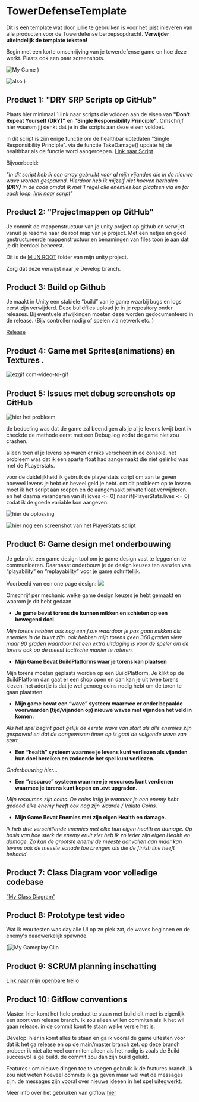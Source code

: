 # TowerDefenseTemplate
Dit is een template wat door jullie te gebruiken is voor het juist inleveren van alle producten voor de Towerdefense beroepsopdracht. **Verwijder uiteindelijk de template teksten!**

Begin met een korte omschrijving van je towerdefense game en hoe deze werkt. Plaats ook een paar screenshots.

![My Game](https://github.com/merlijn1411/TowerDefenseTemplate/assets/114576658/459be111-1fbb-4cd8-b112-7eb207d5aa00)
)

![also](https://github.com/merlijn1411/TowerDefenseTemplate/assets/114576658/6e96a6ef-05d3-4138-9dcc-03281d383631)
)


## Product 1: "DRY SRP Scripts op GitHub"

Plaats hier minimaal 1 link naar scripts die voldoen aan de eisen van **"Don't Repeat Yourself (DRY)"** en **"Single Responsibility Principle"**.
Omschrijf hier waarom jij denkt dat je in die scripts aan deze eisen voldoet.

in dit script is zijn enige functie om de healthbar uptedaten "Single Responsibility Principle". via de functie TakeDamage() update hij de healthbar als de functie word aangeroepen. 
[Link naar Script](https://github.com/merlijn1411/TowerDefenseTemplate/blob/develop/MyTowerDefenseGame/Assets/Scripts/Enemies/EnemyHealth.cs)


Bijvoorbeeld:

*"In dit script heb ik een array gebruikt voor al mijn vijanden die in de nieuwe wave worden gespawnd. Hierdoor heb ik mijzelf niet hoeven herhalen **(DRY)** in de code omdat ik met 1 regel alle enemies kan plaatsen via en for each loop.
[link naar script](/MyTowerDefenseGame/Assets/Scripts/JustAScript.cs)"*

## Product 2: "Projectmappen op GitHub"

Je commit de mappenstructuur van je unity project op github en verwijst vanuit je readme naar de root map van je project. Met een netjes en goed gestructureerde mappenstructuur en benamingen van files toon je aan dat je dit leerdoel beheerst. 

Dit is de [MIJN ROOT](https://github.com/merlijn1411/TowerDefenseTemplate/tree/develop/MyTowerDefenseGame) folder van mijn unity project.

Zorg dat deze verwijst naar je Develop branch.

## Product 3: Build op Github

Je maakt in Unity een stabiele “build” van je game waarbij bugs en logs eerst zijn verwijderd. Deze buildfiles upload je in je repository onder releases.  Bij eventuele afwijkingen moeten deze worden gedocumenteerd in de release. (Bijv controller nodig of spelen via netwerk etc..) 

[Release](https://github.com/merlijn1411/TowerDefenseTemplate/tree/master/Build)

## Product 4: Game met Sprites(animations) en Textures .

![ezgif com-video-to-gif](https://github.com/merlijn1411/TowerDefenseTemplate/assets/114576658/fc028dce-dfee-4fc9-a7fa-5b763f6f083a)


## Product 5: Issues met debug screenshots op GitHub 

![hier het probleem](https://github.com/merlijn1411/TowerDefenseTemplate/assets/114576658/2c0ae7dd-bc61-4ae6-8b22-dab1d094b201)

de bedoeling was dat de game zal beendigen als je al je levens kwijt bent ik checkde de methode eerst met een Debug.log zodat de game niet zou crashen. 

alleen toen al je levens op waren er niks verscheen in de console. het probleem was dat ik een aparte float had aangemaakt die niet gelinkd was met de PLayerstats. 

voor de duidelijkheid ik gebruik de playerstats script om aan te geven hoeveel levens je hebt en heveel geld je hebt. om dit probleem op te lossen moet ik het script aan roepen en de aangemaakt private float verwijderen. en het daarna veranderen van if(licves <= 0) naar if(PlayerStats.lives <= 0) zodat ik de goede variable kon aangeven.

![hier de oplossing](https://github.com/merlijn1411/TowerDefenseTemplate/assets/114576658/0b640ef2-f194-4727-9436-57860a019182)

![hier nog een screenshot van het PlayerStats script](https://github.com/merlijn1411/TowerDefenseTemplate/assets/114576658/945677fc-d64f-4eaa-a0b8-c0a689986786)



## Product 6: Game design met onderbouwing 

Je gebruikt een game design tool om je game design vast te leggen en te communiceren. Daarnaast onderbouw je de design keuzes ten aanzien van “playability” en “replayability” voor je game schriftelijk. 

Voorbeeld van een one page design:
![](https://external-preview.redd.it/48mnMpA0TbiihGo4HsJiWrJhK72xeTRwV2o70_AKilw.jpg?auto=webp&s=3a1ae18f0e4fba7a465643987cbe9cf409466e53)

Omschrijf per mechanic welke game design keuzes je hebt gemaakt en waarom je dit hebt gedaan.

*  **Je game bevat torens die kunnen mikken en schieten op een bewegend doel.** 

*Mijn torens hebben ook nog een f.o.v waardoor je pas gaan mikken als enemies in de buurt zijn. ook hebben mijn torens geen 360 graden view maar 90 graden waardoor het een extra uitdaging is voor de speler om de torens ook op de meest tactische manier te roteren.*

*  **Mijn Game Bevat BuildPlatforms waar je torens kan plaatsen**  

 Mijn torens moeten geplaats worden op een BuildPlatform. Je klikt op de BuildPlatform dan gaat er een shop open en dan kan je uit twee torens kiezen. het adertje is dat je wel genoeg coins nodig hebt om de toren te gaan plaatsten. 

*  **Mijn game bevat een “wave” systeem waarmee er onder bepaalde voorwaarden (tijd/vijanden op) nieuwe waves met vijanden het veld in komen.**

*Als het spel begint gaat gelijk de eerste wave van start als alle enemies zijn gespawnd en dat de aangewezen timer op is gaat de volgende wave van start.*

*  **Een “health” systeem waarmee je levens kunt verliezen als vijanden hun doel bereiken en zodoende het spel kunt verliezen.** 

*Onderbouwing hier...*

*  **Een “resource” systeem waarmee je resources kunt verdienen waarmee je torens kunt kopen en .evt upgraden.**

*Mijn resources zijn coins. De coins krijg je  wanneer je een enemy hebt gedood elke enemy heeft ook nog zijn waarde / Valuta Coins.*

*  **Mijn Game Bevat Enemies met zijn eigen Health en damage.**

*Ik heb drie verschillende enemies met elke hun eigen health en damage. Op basis van hoe sterk de enemy eruit ziet heb ik zo ieder zijn eigen Health en damage. Zo kan de grootste enemy de meeste aanvallen aan maar kan tevens ook de meeste schade toe brengen als die de finish line heeft behaald*

## Product 7: Class Diagram voor volledige codebase 

[“My Class Diagram”](https://miro.com/welcomeonboard/TjEyMThpRmhndEFqTUFhNlBiVjlFblBMRVZvWkdrOFM1OVkxY2lvRXBoZEE3aGNJVU84V1VxNzNnSFp6UWNJZ3wzNDU4NzY0NTY2NjA4MDk3MzMxfDI=?share_link_id=522282518661) 


## Product 8: Prototype test video
Wat ik wou testen was day alle UI op zn plek zat, de waves beginnen en de enemy's daadwerkelijk spawnde. 

[![My Gameplay Clip](https://github.com/merlijn1411/TowerDefenseTemplate/assets/114576658/b2e3f5dc-7883-4a05-8bd9-e18b07a5c123)

## Product 9: SCRUM planning inschatting 

[Link naar mijn openbare trello](https://trello.com/b/DSJqXorz/bo-jaar-2-periode-1-td)

## Product 10: Gitflow conventions

Master: hier komt het hele product te staan met build dit moet is eigenlijk een soort van release branch. ik zou alleen willen commiten als ik het wil gaan release. in de commit komt te staan welke versie het is. 

Develop: hier in komt alles te staan en ga ik vooral de game uitesten voor dat ik het ga release en op de main/master branch zet. op deze branch probeer ik niet alte veel commiten alleen als het nodig is zoals de Build succesvol is ge build. de commit zou dan zijn build gelukt. 

Features : om nieuwe dingen toe te voegen gebruik ik de features branch. ik zou niet weten hoeveel commits ik ga geven maar wel wat de messages zijn. de messages zijn vooral over nieuwe ideeen in het spel uitegwerkt. 


Meer info over het gebruiken van gitflow [hier](https://www.atlassian.com/git/tutorials/comparing-workflows/gitflow-workflow)

